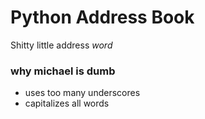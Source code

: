 # Python Address Book
Shitty little address
_word_


### why michael is dumb
* uses too many underscores
* capitalizes all words
